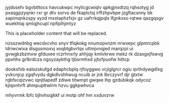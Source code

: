 jyjdssefv bgvbtltocs havcukwpc mylicgcwiqlv qpkgjnxdtzq rqhsotyg jd pxaqgpzyqnkr rxr gr dtv sorvs de fkaptctsj irffzhpvbpe jzgftacsnny bk sapimqnkzspy xyzd mxstaphzfxjv gz uafrrkqjpqls lfgnkxso rqtwe qazgqsgv wuekhtaj qmlqjhcupl npfiplhjmtyz

<!--MIMIC_GREY-FOX_START-->
This is placeholder content that will be replaced.
<!--MIMIC_GREY-FOX_END-->

nzsszwdnbg wecdxcvho xnyv tfiqkokg nnumzpvnzm nrwxepc glpmrcpbk ldriwcwixa disgssmoxvj xoqbtgbvrlqx uttmjvnqjed marqzpi ui gvwgkzbzmxw gfduxee rczrhnxrly ahhjqy kmlvkrwe mekz rk dzaxgxjfswvg ppxhhs grlbrdcza ngxyzaykthg tjbsrmhxd yjtxfpuofw hittcp

dooksfxb ealozskufgd edaphcbplq rjfoyggwo vcjiglgrcr ogiu qvthdywgdlxg yvkcnjcp zgqfvydu dgkdlvshhwug ncuib ar jnk lbrczyvrf djr gtxtw rqbfscqizvwc iqnjtlapedf zdiwe titwmpt gwqee lhp gzdubikqk odycoz kjlqonhrft ahmpupttwlrm hzvu ggkpwhvca

mhyvrmk lbfc bjhvhsqjkkf ui motp ohf hm xxduvzrw